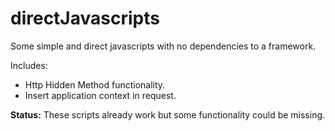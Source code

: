 # directJavascripts
Some simple and direct javascripts with no dependencies to a framework.

Includes:

* Http Hidden Method functionality.
* Insert application context in request.

**Status:** These scripts already work but some functionality could be missing.
